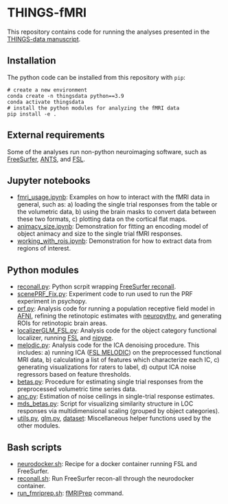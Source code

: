 # THINGS-fMRI

This repository contains code for running the analyses presented in the [THINGS-data manuscript](https://doi.org/10.1101/2022.07.22.501123).

## Installation

The python code can be installed from this repository with `pip`:

```
# create a new environment
conda create -n thingsdata python==3.9
conda activate thingsdata
# install the python modules for analyzing the fMRI data
pip install -e .
```

## External requirements

Some of the analyses run non-python neuroimaging software, such as [FreeSurfer](https://surfer.nmr.mgh.harvard.edu/), [ANTS](https://stnava.github.io/ANTs/), and [FSL](https://fsl.fmrib.ox.ac.uk/). 


## Jupyter notebooks

-  [fmri_usage.ipynb](notebooks/fmri_usage.ipynb): Examples on how to interact with the fMRI data in general, such as: a) loading the single trial responses from the table or the volumetric data, b) using the brain masks to convert data between these two formats, c) plotting data on the cortical flat maps.
-  [animacy_size.ipynb](notebooks/animacy_size.ipynb): Demonstration for fitting an encoding model of object animacy and size to the single trial fMRI responses.
-  [working_with_rois.ipynb](notebooks/working_with_rois.ipynb): Demonstration for how to extract data from regions of interest.

## Python modules

- [reconall.py](src/reconall.py): Python scrpit wrapping [FreeSurfer reconall](https://surfer.nmr.mgh.harvard.edu/fswiki/recon-all). 
- [scenePRF_Fix.py](src/scenePRF_Fix.py): Experiment code to run used to run the PRF experiment in psychopy.
- [prf.py](src/prf.py): Analysis code for running a population receptive field model in [AFNI](https://afni.nimh.nih.gov/), refining the retinotopic estimates with [neuropythy](https://github.com/noahbenson/neuropythy), and generating ROIs for retinotopic brain areas.
- [localizerGLM_FSL.py](src/localizerGLM_FSL.py): Analysis code for the object category functional localizer, running [FSL](https://fsl.fmrib.ox.ac.uk/fsl/fslwiki) and [nipype](https://nipy.org/packages/nipype/index.html).
- [melodic.py](src/melodic.py): Analysis code for the ICA denoising procedure. This includes: a) running ICA ([FSL MELODIC](https://fsl.fmrib.ox.ac.uk/fsl/fslwiki/MELODIC)) on the preprocessed functional MRI data, b) calculating a list of features which characterize each IC, c) generating visualizations for raters to label, d) output ICA noise regressors based on feature thresholds. 
- [betas.py](src/betas.py): Procedure for estimating single trial responses from the preprocessed volumetric time series data.
- [anc.py](src/anc.py): Estimation of noise ceilings in single-trial response estimates.
- [mds_betas.py](src/mds_betas.py): Script for visualizing similarity structure in LOC responses via multidimensional scaling (grouped by object categories). 
- [utils.py](src/utils.py), [glm.py](src/glm.py), [dataset](src/dataset.py): Miscellaneous helper functions used by the other modules.

## Bash scripts

- [neurodocker.sh](scripts/neurodocker.sh): Recipe for a docker container running FSL and FreeSurfer.  
- [reconall.sh](scripts/reconall.sh): Run FreeSurfer recon-all through the neurodocker container. 
- [run_fmriprep.sh](scripts/run_fmriprep.sh): [fMRIPrep](https://fmriprep.org/en/stable/) command.
